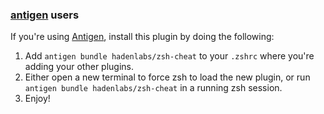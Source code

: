 ### [antigen](https://github.com/zsh-users/antigen) users

If you're using [Antigen](https://github.com/zsh-users/antigen), install this plugin by doing the following:

1.  Add `antigen bundle hadenlabs/zsh-cheat` to your `.zshrc` where you're adding your other plugins.
2.  Either open a new terminal to force zsh to load the new plugin, or run `antigen bundle hadenlabs/zsh-cheat` in a running zsh session.
3.  Enjoy!
